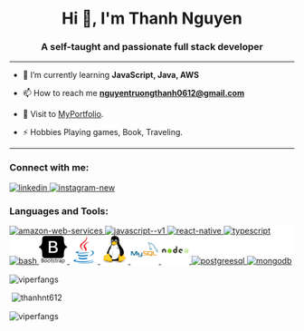 <h1 align="center">Hi 👋, I'm Thanh Nguyen</h1>
<h3 align="center">A self-taught and passionate full stack developer</h3>

---

- 🌱 I’m currently learning **JavaScript, Java, AWS**

- 📫 How to reach me **nguyentruongthanh0612@gmail.com**

- 📝 Visit to [MyPortfolio](https://thanhisdev.netlify.app/).

- ⚡ Hobbies Playing games, Book, Traveling.
  
---
<h3 align="left">Connect with me:</h3>
<p align="left">
<a href="https://www.linkedin.com/in/thanhnt612/" target="blank">
  <img width="50" height="50" src="https://img.icons8.com/fluency/50/linkedin.png" alt="linkedin"/>
</a>
<a href="https://www.instagram.com/thanh.nt612/" target="blank">
  <img width="50" height="50" src="https://img.icons8.com/fluency/50/instagram-new.png" alt="instagram-new"/>
</a>
</p>

<h3 align="left">Languages and Tools:</h3>
<p align="left" style="background-color: #fff;"> 
  <a href="https://aws.amazon.com" target="_blank" rel="noreferrer"> 
    <img width="50" height="50" src="https://img.icons8.com/nolan/40/amazon-web-services.png" alt="amazon-web-services"/>
  </a> 
  <a href="https://https://www.w3schools.com/js/" target="_blank" rel="noreferrer"> 
    <img width="50" height="50" src="https://img.icons8.com/color/40/javascript--v1.png" alt="javascript--v1"/>
  </a> 
    <a href="https://react.dev/" target="_blank" rel="noreferrer"> 
    <img width="50" height="50" src="https://img.icons8.com/color/50/react-native.png" alt="react-native"/>
  </a> 
  <a href="https://https://www.php.net/" target="_blank" rel="noreferrer"> 
    <img width="50" height="50" src="https://img.icons8.com/color/40/typescript.png" alt="typescript"/>
  </a> 
  <a href="https://www.gnu.org/software/bash/" target="_blank" rel="noreferrer"> 
    <img src="https://raw.githubusercontent.com/jmnote/z-icons/master/svg/bash.svg" alt="bash" width="50" height="50"/> 
  </a> 
  <a href="https://getbootstrap.com" target="_blank" rel="noreferrer"> 
    <img src="https://raw.githubusercontent.com/devicons/devicon/master/icons/bootstrap/bootstrap-plain-wordmark.svg" alt="bootstrap" width="50" height="50"/> 
  </a> 
  <a href="https://www.java.com" target="_blank" rel="noreferrer"> 
    <img src="https://raw.githubusercontent.com/devicons/devicon/master/icons/java/java-original.svg" alt="java" width="50" height="50"/> 
  </a> 
  <a href="https://www.linux.org/" target="_blank" rel="noreferrer"> 
    <img src="https://raw.githubusercontent.com/devicons/devicon/master/icons/linux/linux-original.svg" alt="linux" width="50" height="50"/> 
  </a> 
  <a href="https://www.mysql.com/" target="_blank" rel="noreferrer"> 
    <img src="https://raw.githubusercontent.com/devicons/devicon/master/icons/mysql/mysql-original-wordmark.svg" alt="mysql" width="50" height="50"/> 
  </a> 
  <a href="https://nodejs.org" target="_blank" rel="noreferrer">
    <img src="https://raw.githubusercontent.com/devicons/devicon/master/icons/nodejs/nodejs-original-wordmark.svg" alt="nodejs" width="50" height="50"/> 
  </a> 
  <a href="https://https://www.postgresql.org//" target="_blank" rel="noreferrer"> 
    <img width="50" height="50" src="https://img.icons8.com/color/50/postgreesql.png" alt="postgreesql"/>
  </a> 
  <a href="https://www.mongodb.com//" target="_blank" rel="noreferrer"> 
    <img width="50" height="50" src="https://img.icons8.com/color/50/mongodb.png" alt="mongodb"/>
  </a> 
</p>


<p><img align="center" src="https://github-readme-stats.vercel.app/api/top-langs?username=thanhnt612&show_icons=true&locale=en&layout=compact" alt="viperfangs" /></p>

<p>&nbsp;<img align="center" src="https://github-readme-stats.vercel.app/api?username=thanhnt612&show_icons=true&locale=en" alt="thanhnt612" /></p>

<p><img align="center" src="https://github-readme-streak-stats.herokuapp.com/?user=thanhnt612&" alt="viperfangs" /></p>


